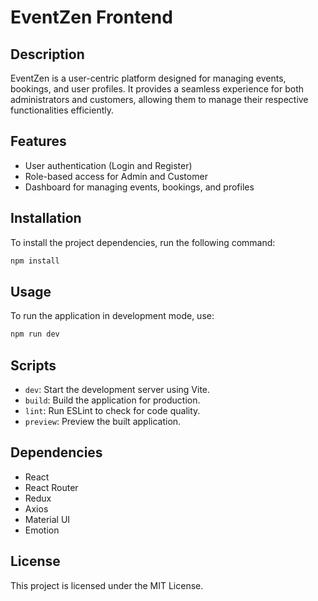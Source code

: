 # EventZen Frontend

## Description
EventZen is a user-centric platform designed for managing events, bookings, and user profiles. It provides a seamless experience for both administrators and customers, allowing them to manage their respective functionalities efficiently.

## Features
- User authentication (Login and Register)
- Role-based access for Admin and Customer
- Dashboard for managing events, bookings, and profiles

## Installation
To install the project dependencies, run the following command:

```bash
npm install
```

## Usage
To run the application in development mode, use:

```bash
npm run dev
```

## Scripts
- `dev`: Start the development server using Vite.
- `build`: Build the application for production.
- `lint`: Run ESLint to check for code quality.
- `preview`: Preview the built application.

## Dependencies
- React
- React Router
- Redux
- Axios
- Material UI
- Emotion

## License
This project is licensed under the MIT License.

